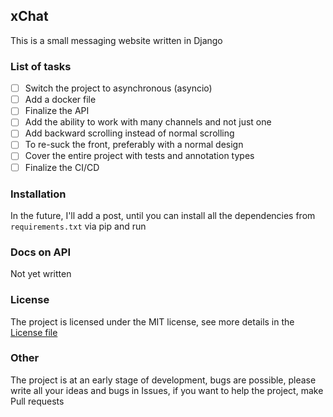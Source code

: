 ## xChat
This is a small messaging website written in Django
### List of tasks

- [ ] Switch the project to asynchronous (asyncio)
- [ ] Add a docker file
- [ ] Finalize the API
- [ ] Add the ability to work with many channels and not just one
- [ ] Add backward scrolling instead of normal scrolling
- [ ] To re-suck the front, preferably with a normal design
- [ ] Cover the entire project with tests and annotation types
- [ ] Finalize the CI/CD

### Installation
In the future, I'll add a post, until you can install all the dependencies from `requirements.txt` via pip and run

### Docs on API
Not yet written

### License
The project is licensed under the MIT license, see more details in the [License file](LICENSE)

### Other
The project is at an early stage of development, bugs are possible, please write all your ideas and bugs in Issues, if you want to help the project, make Pull requests
